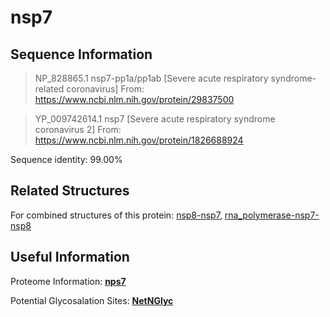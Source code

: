 # nsp7

## Sequence Information

>NP_828865.1 nsp7-pp1a/pp1ab [Severe acute respiratory syndrome-related coronavirus]
From: https://www.ncbi.nlm.nih.gov/protein/29837500

>YP_009742614.1 nsp7 [Severe acute respiratory syndrome coronavirus 2]
From: https://www.ncbi.nlm.nih.gov/protein/1826688924

Sequence identity: 99.00%

## Related Structures
For combined structures of this protein: [nsp8-nsp7](https://github.com/thorn-lab/coronavirus_structural_task_force/tree/master/pdb/nsp8-nsp7), [rna_polymerase-nsp7-nsp8](https://github.com/thorn-lab/coronavirus_structural_task_force/tree/master/pdb/rna_polymerase-nsp7-nsp8)

## Useful Information
Proteome Information: [**nps7**](https://github.com/thorn-lab/coronavirus_structural_task_force/blob/master/pdb/nsp7/proteome_information.txt)

Potential Glycosalation Sites: [**NetNGlyc**](https://github.com/thorn-lab/coronavirus_structural_task_force/blob/master/pdb/nsp7/NetNGlyc_nsp7) 
